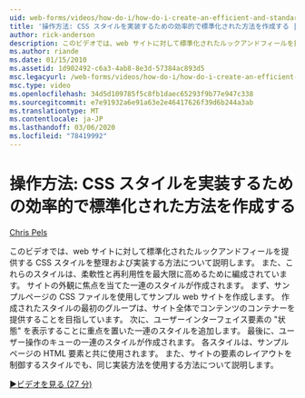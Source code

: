 ```yaml
---
uid: web-forms/videos/how-do-i/how-do-i-create-an-efficient-and-standardized-approach-for-implementing-css-styles
title: '操作方法: CSS スタイルを実装するための効率的で標準化された方法を作成する | Microsoft Docs'
author: rick-anderson
description: このビデオでは、web サイトに対して標準化されたルックアンドフィールを提供する CSS スタイルを整理および実装する方法について説明します。 また、スタイルは...
ms.author: riande
ms.date: 01/15/2010
ms.assetid: 1d902492-c6a3-4ab8-8e3d-57384ac893d5
msc.legacyurl: /web-forms/videos/how-do-i/how-do-i-create-an-efficient-and-standardized-approach-for-implementing-css-styles
msc.type: video
ms.openlocfilehash: 34d5d109785f5c8fb1daec65293f9b77e947c338
ms.sourcegitcommit: e7e91932a6e91a63e2e46417626f39d6b244a3ab
ms.translationtype: MT
ms.contentlocale: ja-JP
ms.lasthandoff: 03/06/2020
ms.locfileid: "78419992"
---
```

# <a name="how-do-i-create-an-efficient-and-standardized-approach-for-implementing-css-styles"></a>操作方法: CSS スタイルを実装するための効率的で標準化された方法を作成する

[Chris Pels](https://twitter.com/chrispels)

このビデオでは、web サイトに対して標準化されたルックアンドフィールを提供する CSS スタイルを整理および実装する方法について説明します。 また、これらのスタイルは、柔軟性と再利用性を最大限に高めるために編成されています。 サイトの外観に焦点を当てた一連のスタイルが作成されます。 まず、サンプルページの CSS ファイルを使用してサンプル web サイトを作成します。 作成されたスタイルの最初のグループは、サイト全体でコンテンツのコンテナーを提供することを目指しています。 次に、ユーザーインターフェイス要素の "状態" を表示することに重点を置いた一連のスタイルを追加します。 最後に、ユーザー操作のキューの一連のスタイルが作成されます。 各スタイルは、サンプルページの HTML 要素と共に使用されます。 また、サイトの要素のレイアウトを制御するスタイルでも、同じ実装方法を使用する方法について説明します。

[&#9654;ビデオを見る (27 分)](https://channel9.msdn.com/Blogs/ASP-NET-Site-Videos/how-do-i-create-an-efficient-and-standardized-approach-for-implementing-css-styles)
